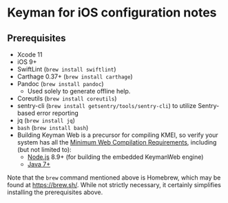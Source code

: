 # Keyman for iOS configuration notes

## Prerequisites
* Xcode 11
* iOS 9+
* SwiftLint (`brew install swiftlint`)
* Carthage 0.37+ (`brew install carthage`)
* Pandoc (`brew install pandoc`)
  - Used solely to generate offline help.
* Coreutils (`brew install coreutils`)
* sentry-cli (`brew install getsentry/tools/sentry-cli`) to utilize Sentry-based error reporting
* jq (`brew install jq`)
* `bash` (`brew install bash`)
* Building Keyman Web is a precursor for compiling KMEI, so verify your system has all the [Minimum Web Compilation Requirements](../web/README.md#minimum-web-compilation-requirements), including (but not limited to):
  - [Node.js](https://nodejs.org/) 8.9+ (for building the embedded KeymanWeb engine)
  - [Java 7+](https://adoptopenjdk.net/releases.html)

Note that the `brew` command mentioned above is Homebrew, which may be found at https://brew.sh/.
While not strictly necessary, it certainly simplifies installing the prerequisites above.
